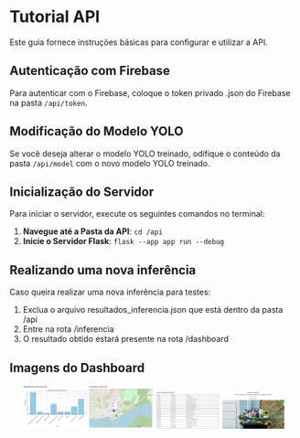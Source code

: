 # Tutorial API

Este guia fornece instruções básicas para configurar e utilizar a API.

## Autenticação com Firebase

Para autenticar com o Firebase, coloque o token privado .json do Firebase na pasta `/api/token`.

## Modificação do Modelo YOLO

Se você deseja alterar o modelo YOLO treinado, odifique o conteúdo da pasta `/api/model` com o novo modelo YOLO treinado.

## Inicialização do Servidor

Para iniciar o servidor, execute os seguintes comandos no terminal:

1. **Navegue até a Pasta da API**: ```cd /api```
2. **Inicie o Servidor Flask**: ```flask --app app run --debug```

## Realizando uma nova inferência
Caso queira realizar uma nova inferência para testes:
1. Exclua o arquivo resultados_inferencia.json que está dentro da pasta /api
2. Entre na rota /inferencia
3. O resultado obtido estará presente na rota /dashboard

## Imagens do Dashboard

<p align="center">
  <img src="../imgs/img_api_1.png" width="45%">
  <img src="../imgs/img_api_2.png" width="45%">
</p>
